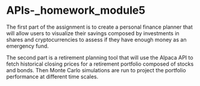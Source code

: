 # APIs-_homework_module5
The first part of the assignment is to create a personal finance planner that will allow users to visualize their savings composed by investments in shares and cryptocurrencies to assess if they have enough money as an emergency fund.

The second part is a retirement planning tool that will use the Alpaca API to fetch historical closing prices for a retirement portfolio composed of stocks and bonds. Then Monte Carlo simulations are run to project the portfolio performance at different time scales.

